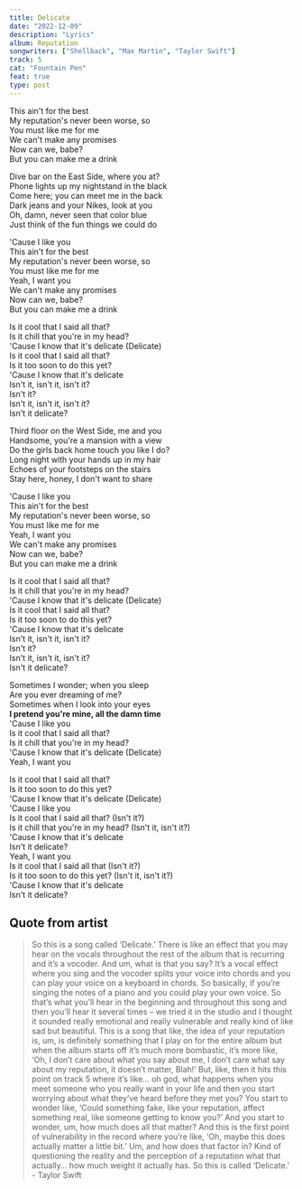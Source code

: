 ```yaml
---
title: Delicate
date: "2022-12-09"
description: "Lyrics"
album: Reputation
songwriters: ["Shellback", "Max Martin", "Taylor Swift"]
track: 5
cat: "Fountain Pen"
feat: true
type: post
---
```


<p className="pre-chorus">
This ain't for the best <br />
My reputation's never been worse, so <br />
You must like me for me <br />
We can't make any promises <br />
Now can we, babe? <br />
But you can make me a drink <br />
</p>
<p className="verse-one">
Dive bar on the East Side, where you at? <br />
Phone lights up my nightstand in the black <br />
Come here; you can meet me in the back <br />
Dark jeans and your Nikes, look at you <br />
Oh, damn, never seen that color blue <br />
Just think of the fun things we could do <br />
</p>
<p className="pre-chorus">
'Cause I like you <br />
This ain't for the best <br />
My reputation's never been worse, so <br />
You must like me for me <br />
Yeah, I want you <br />
We can't make any promises <br />
Now can we, babe? <br />
But you can make me a drink <br />
</p>
<p className="chorus">
Is it cool that I said all that? <br />
Is it chill that you're in my head? <br />
'Cause I know that it's delicate (Delicate) <br />
Is it cool that I said all that? <br />
Is it too soon to do this yet? <br />
'Cause I know that it's delicate <br />
Isn't it, isn't it, isn't it? <br />
Isn't it? <br />
Isn't it, isn't it, isn't it? <br />
Isn't it delicate? <br />
</p>
<p className="verse-two">
Third floor on the West Side, me and you <br />
Handsome, you're a mansion with a view <br />
Do the girls back home touch you like I do? <br />
Long night with your hands up in my hair <br />
Echoes of your footsteps on the stairs <br />
Stay here, honey, I don't want to share <br />
</p>
<p className="pre-chorus">
'Cause I like you <br />
This ain't for the best <br />
My reputation's never been worse, so  <br />
You must like me for me <br />
Yeah, I want you <br />
We can't make any promises <br />
Now can we, babe? <br />
But you can make me a drink <br />
</p>
<p className="chorus">
Is it cool that I said all that? <br />
Is it chill that you're in my head? <br />
'Cause I know that it's delicate (Delicate) <br />
Is it cool that I said all that? <br />
Is it too soon to do this yet? <br />
'Cause I know that it's delicate <br />
Isn't it, isn't it, isn't it? <br />
Isn't it? <br />
Isn't it, isn't it, isn't it? <br />
Isn't it delicate? <br />
</p>
<p className="bridge">
Sometimes I wonder; when you sleep <br />
Are you ever dreaming of me? <br />
Sometimes when I look into your eyes <br />
<strong className='fav-line'>
I pretend you're mine, all the damn time <br />
</strong>
'Cause I like you <br />
Is it cool that I said all that? <br />
Is it chill that you're in my head? <br />
'Cause I know that it's delicate (Delicate) <br />
Yeah, I want you <br />
</p>
<p className="chorus">
Is it cool that I said all that?  <br />
Is it too soon to do this yet? <br />
'Cause I know that it's delicate (Delicate) <br />
'Cause I like you <br />
Is it cool that I said all that? (Isn't it?) <br />
Is it chill that you're in my head? (Isn't it, isn't it?) <br />
'Cause I know that it's delicate <br />
Isn't it delicate? <br />
Yeah, I want you <br />
Is it cool that I said all that (Isn't it?) <br />
Is it too soon to do this yet? (Isn't it, isn't it?) <br />
'Cause I know that it's delicate <br />
Isn't it delicate? <br />
</p>

## Quote from artist

<blockquote>
So this is a song called ‘Delicate.’ There is like an effect that you may hear on the vocals throughout the rest of the album that is recurring and it’s a vocoder. And um, what is that you say? It’s a vocal effect where you sing and the vocoder splits your voice into chords and you can play your voice on a keyboard in chords. So basically, if you’re singing the notes of a piano and you could play your own voice. So that’s what you’ll hear in the beginning and throughout this song and then you’ll hear it several times – we tried it in the studio and I thought it sounded really emotional and really vulnerable and really kind of like sad but beautiful. This is a song that like, the idea of your reputation is, um, is definitely something that I play on for the entire album but when the album starts off it’s much more bombastic, it’s more like, ‘Oh, I don’t care about what you say about me, I don’t care what say about my reputation, it doesn’t matter, Blah!’ But, like, then it hits this point on track 5 where it’s like… oh god, what happens when you meet someone who you really want in your life and then you start worrying about what they’ve heard before they met you? You start to wonder like, ‘Could something fake, like your reputation, affect something real, like someone getting to know you?’ And you start to wonder, um, how much does all that matter? And this is the first point of vulnerability in the record where you’re like, ‘Oh, maybe this does actually matter a little bit.’ Um, and how does that factor in? Kind of questioning the reality and the perception of a reputation what that actually… how much weight it actually has. So this is called ‘Delicate.’ - Taylor Swift
</blockquote>
